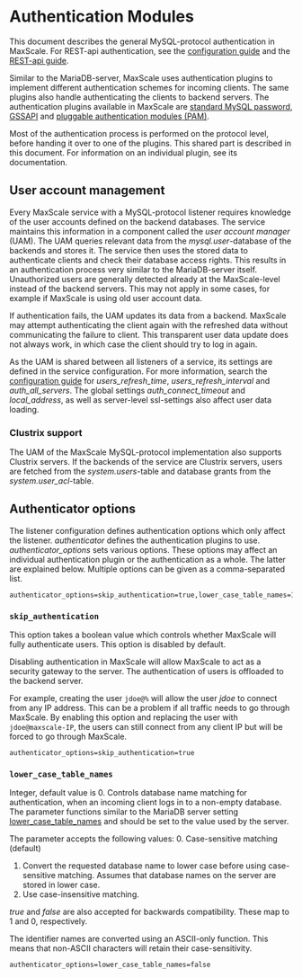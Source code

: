 # Authentication Modules

This document describes the general MySQL-protocol authentication in MaxScale.
For REST-api authentication, see the
[configuration guide](../Getting-Started/Configuration-Guide.md) and the
[REST-api guide](../REST-API/API.md).

Similar to the MariaDB-server, MaxScale uses authentication plugins to implement
different authentication schemes for incoming clients. The same plugins also
handle authenticating the clients to backend servers. The authentication plugins
available in MaxScale are
[standard MySQL password](MySQL-Authenticator.md),
[GSSAPI](GSSAPI-Authenticator.md) and
[pluggable authentication modules (PAM)](PAM-Authenticator.md).

Most of the authentication process is performed on the protocol level, before
handing it over to one of the plugins. This shared part is described in this
document. For information on an individual plugin, see its documentation.

## User account management

Every MaxScale service with a MySQL-protocol listener requires knowledge of the
user accounts defined on the backend databases. The service maintains this
information in a component called the *user account manager* (UAM). The UAM
queries relevant data from the *mysql.user*-database of the backends and stores
it. The service then uses the stored data to authenticate clients and check
their database access rights. This results in an authentication process very
similar to the MariaDB-server itself. Unauthorized users are generally detected
already at the MaxScale-level instead of the backend servers. This may not apply
in some cases, for example if MaxScale is using old user account data.

If authentication fails, the UAM updates its data from a backend. MaxScale may
attempt authenticating the client again with the refreshed data without
communicating the failure to client. This transparent user data update does not
always work, in which case the client should try to log in again.

As the UAM is shared between all listeners of a service, its settings are
defined in the service configuration. For more information, search the
[configuration guide](../Getting-Started/Configuration-Guide.md)
for *users_refresh_time*, *users_refresh_interval* and
*auth_all_servers*. The global settings *auth_connect_timeout* and
*local_address*, as well as server-level ssl-settings also affect user data
loading.

### Clustrix support

The UAM of the MaxScale MySQL-protocol implementation also supports Clustrix
servers. If the backends of the service are Clustrix servers, users are fetched
from the *system.users*-table and database grants from the
*system.user_acl*-table.

## Authenticator options

The listener configuration defines authentication options which only affect the
listener. *authenticator* defines the authentication plugins to use.
*authenticator_options* sets various options. These options may affect an
individual authentication plugin or the authentication as a whole. The latter
are explained below. Multiple options can be given as a comma-separated list.

```
authenticator_options=skip_authentication=true,lower_case_table_names=1
```

### `skip_authentication`

This option takes a boolean value which controls whether MaxScale will fully
authenticate users. This option is disabled by default.

Disabling authentication in MaxScale will allow MaxScale to act as a security
gateway to the server. The authentication of users is offloaded to the backend
server.

For example, creating the user `jdoe@%` will allow the user _jdoe_ to connect
from any IP address. This can be a problem if all traffic needs to go through
MaxScale. By enabling this option and replacing the user with
`jdoe@maxscale-IP`, the users can still connect from any client IP but will be
forced to go through MaxScale.

```
authenticator_options=skip_authentication=true
```

### `lower_case_table_names`

Integer, default value is 0. Controls database name matching for authentication,
when an incoming client logs in to a non-empty database. The parameter functions
similar to the MariaDB server setting
[lower_case_table_names](https://mariadb.com/kb/en/library/server-system-variables/#lower_case_table_names)
and should be set to the value used by the server.

The parameter accepts the following values:
0. Case-sensitive matching (default)
1. Convert the requested database name to lower case before using case-sensitive
matching. Assumes that database names on the server are stored in lower case.
2. Use case-insensitive matching.

*true* and *false* are also accepted for backwards compatibility. These map to 1
and 0, respectively.

The identifier names are converted using an ASCII-only function. This means that
non-ASCII characters will retain their case-sensitivity.

```
authenticator_options=lower_case_table_names=false
```
